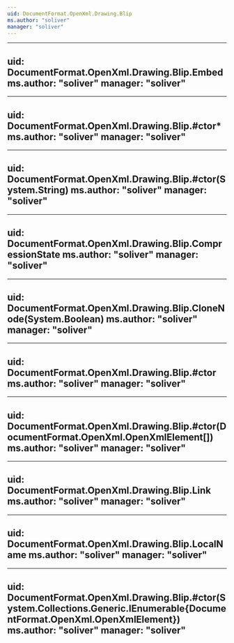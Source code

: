 ```yaml
---
uid: DocumentFormat.OpenXml.Drawing.Blip
ms.author: "soliver"
manager: "soliver"
---
```


---
uid: DocumentFormat.OpenXml.Drawing.Blip.Embed
ms.author: "soliver"
manager: "soliver"
---

---
uid: DocumentFormat.OpenXml.Drawing.Blip.#ctor*
ms.author: "soliver"
manager: "soliver"
---

---
uid: DocumentFormat.OpenXml.Drawing.Blip.#ctor(System.String)
ms.author: "soliver"
manager: "soliver"
---

---
uid: DocumentFormat.OpenXml.Drawing.Blip.CompressionState
ms.author: "soliver"
manager: "soliver"
---

---
uid: DocumentFormat.OpenXml.Drawing.Blip.CloneNode(System.Boolean)
ms.author: "soliver"
manager: "soliver"
---

---
uid: DocumentFormat.OpenXml.Drawing.Blip.#ctor
ms.author: "soliver"
manager: "soliver"
---

---
uid: DocumentFormat.OpenXml.Drawing.Blip.#ctor(DocumentFormat.OpenXml.OpenXmlElement[])
ms.author: "soliver"
manager: "soliver"
---

---
uid: DocumentFormat.OpenXml.Drawing.Blip.Link
ms.author: "soliver"
manager: "soliver"
---

---
uid: DocumentFormat.OpenXml.Drawing.Blip.LocalName
ms.author: "soliver"
manager: "soliver"
---

---
uid: DocumentFormat.OpenXml.Drawing.Blip.#ctor(System.Collections.Generic.IEnumerable{DocumentFormat.OpenXml.OpenXmlElement})
ms.author: "soliver"
manager: "soliver"
---
